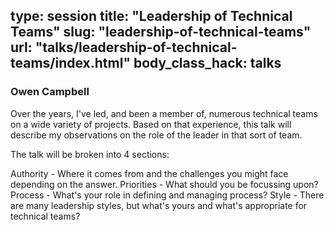 type: session
title: "Leadership of Technical Teams"
slug: "leadership-of-technical-teams"
url: "talks/leadership-of-technical-teams/index.html"
body_class_hack: talks
---

### Owen Campbell

Over the years, I've led, and been a member of, numerous technical teams on a wide variety of projects. Based on that experience, this talk will describe my observations on the role of the leader in that sort of team.

The talk will be broken into 4 sections:

Authority - Where it comes from and the challenges you might face depending on the answer.
Priorities - What should you be focussing upon?
Process - What's your role in defining and managing process?
Style - There are many leadership styles, but what's yours and what's appropriate for technical teams?
